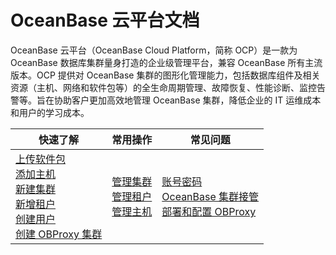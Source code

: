 # OceanBase 云平台文档
OceanBase 云平台（OceanBase Cloud Platform，简称 OCP）是一款为 OceanBase 数据库集群量身打造的企业级管理平台，兼容 OceanBase 所有主流版本。OCP 提供对 OceanBase 集群的图形化管理能力，包括数据库组件及相关资源（主机、网络和软件包等）的全生命周期管理、故障恢复、性能诊断、监控告警等。旨在协助客户更加高效地管理 OceanBase 集群，降低企业的 IT 运维成本和用户的学习成本。

|         快速了解          |                            常用操作                             |                                常见问题                                |
|---------------------|---------------------------------------------------------------|------------------------------------------------------------------|
|  [上传软件包](3.ob-cloud-platform/7.manage-software-packages/1.upload-a-software-package.md)</br>  [添加主机](3.ob-cloud-platform/6.management-host/2.add-host.md)</br> [新建集群](3.ob-cloud-platform/4.manage-clusters/3.basic-operations/2.create-a-cluster.md)</br> [新增租户](3.ob-cloud-platform/5.manage-tenants/2.basic-tenant-operations/1.userguide-create-a-tenant.md)</br>  [创建用户](3.ob-cloud-platform/10.using-system-management/5.create-user.md)</br> [创建 OBProxy 集群](3.ob-cloud-platform/8.obproxy-management/1.create-an-obproxy-cluster.md)               | [管理集群](3.ob-cloud-platform/4.manage-clusters/1.manage-cluster-operations-1.md)</br>  [管理租户](3.ob-cloud-platform/5.manage-tenants/1.manage-tenant-operations.md)</br> [管理主机](3.ob-cloud-platform/6.management-host/1.manage-host-operation-list.md)</br>       |  [账号密码](https://open.oceanbase.com/docs/ocp-cn/V3.1.1/10000000000012351#title-6ml-v4s-fj0)</br>[OceanBase 集群接管](https://open.oceanbase.com/docs/ocp-cn/V3.1.1/10000000000012351#title-0gc-07c-r3b)</br>  [部署和配置 OBProxy](https://open.oceanbase.com/docs/ocp-cn/V3.1.1/10000000000012351#title-720-a58-m0w)                                                 |